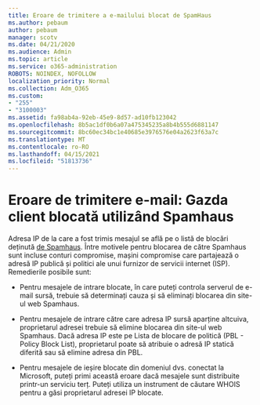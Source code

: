 ```yaml
---
title: Eroare de trimitere a e-mailului blocat de SpamHaus
ms.author: pebaum
author: pebaum
manager: scotv
ms.date: 04/21/2020
ms.audience: Admin
ms.topic: article
ms.service: o365-administration
ROBOTS: NOINDEX, NOFOLLOW
localization_priority: Normal
ms.collection: Adm_O365
ms.custom:
- "255"
- "3100003"
ms.assetid: fa98ab4a-92eb-45e9-8d57-ad10fb123042
ms.openlocfilehash: 8b5ac1df0b6a07a475345235a8b4b555d6881147
ms.sourcegitcommit: 8bc60ec34bc1e40685e3976576e04a2623f63a7c
ms.translationtype: MT
ms.contentlocale: ro-RO
ms.lasthandoff: 04/15/2021
ms.locfileid: "51813736"
---
```

# <a name="error-sending-email-client-host-blocked-using-spamhaus"></a>Eroare de trimitere e-mail: Gazda client blocată utilizând Spamhaus

Adresa IP de la care a fost trimis mesajul se află pe o listă de blocări deținută [de Spamhaus](https://go.microsoft.com/fwlink/p/?linkid=123245). Între motivele pentru blocarea de către Spamhaus sunt incluse conturi compromise, mașini compromise care partajează o adresă IP publică și politici ale unui furnizor de servicii internet (ISP). Remedierile posibile sunt:
  
- Pentru mesajele de intrare blocate, în care puteți controla serverul de e-mail sursă, trebuie să determinați cauza și să eliminați blocarea din site-ul web Spamhaus.

- Pentru mesajele de intrare către care adresa IP sursă aparține altcuiva, proprietarul adresei trebuie să elimine blocarea din site-ul web Spamhaus. Dacă adresa IP este pe Lista de blocare de politică (PBL - Policy Block List), proprietarul poate să atribuie o adresă IP statică diferită sau să elimine adresa din PBL.

- Pentru mesajele de ieșire blocate din domeniul dvs. conectat la Microsoft, puteți primi această eroare dacă mesajele sunt distribuite printr-un serviciu terț. Puteți utiliza un instrument de căutare WHOIS pentru a găsi proprietarul adresei IP blocate.

